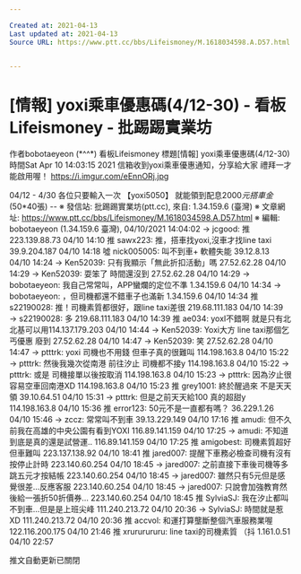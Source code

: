 ```yaml
---

Created at: 2021-04-13
Last updated at: 2021-04-13
Source URL: https://www.ptt.cc/bbs/Lifeismoney/M.1618034598.A.D57.html


---
```


# [情報] yoxi乘車優惠碼(4/12-30) - 看板 Lifeismoney - 批踢踢實業坊


作者bobotaeyeon (\*^^\*)
看板Lifeismoney
標題\[情報\] yoxi乘車優惠碼(4/12-30)
時間Sat Apr 10 14:03:15 2021
信箱收到yoxi乘車優惠通知，分享給大家 禮拜一才能啟用喔！ <https://i.imgur.com/eEnnORj.jpg>

04/12 - 4/30 各位只要輸入一次 【yoxi5050】 就能領到配息$2000元搭車金($50\*40張) -- ※ 發信站: 批踢踢實業坊(ptt.cc), 來自: 1.34.159.6 (臺灣) ※ 文章網址: <https://www.ptt.cc/bbs/Lifeismoney/M.1618034598.A.D57.html> ※ 編輯: bobotaeyeon (1.34.159.6 臺灣), 04/10/2021 14:04:02
→ jcgood: 推 223.139.88.73 04/10 14:10
推 sawx223: 推，搭車找yoxi,沒車才找line taxi 39.9.204.187 04/10 14:18
噓 nick005005: 叫不到車+ 軟體失能 39.12.8.13 04/10 14:24
→ Ken52039: 只有我顯示「無此折扣活動」嗎 27.52.62.28 04/10 14:29
→ Ken52039: 耍笨了 時間還沒到 27.52.62.28 04/10 14:29
→ bobotaeyeon: 我自己常常叫，APP蠻爛的定位不準 1.34.159.6 04/10 14:34
→ bobotaeyeon: ，但司機都還不錯車子也滿新 1.34.159.6 04/10 14:34
推 s22190028: 推！司機素質都很好，跟line taxi差很 219.68.111.183 04/10 14:39
→ s22190028: 多 219.68.111.183 04/10 14:39
推 ae034: yoxI不錯啊 就是只有北北基可以用114.137.179.203 04/10 14:44
→ Ken52039: Yoxi大方 line taxi那個乞丐優惠 廢到 27.52.62.28 04/10 14:47
→ Ken52039: 笑 27.52.62.28 04/10 14:47
→ ptttrk: yoxi 司機也不用錢 但車子真的很難叫 114.198.163.8 04/10 15:22
→ ptttrk: 然後我幾次從南港 前往汐止 司機都不接y 114.198.163.8 04/10 15:22
→ ptttrk: 或是 司機接單以後按取消 114.198.163.8 04/10 15:23
→ ptttrk: 因為汐止很容易空車回南港XD 114.198.163.8 04/10 15:23
推 grey1001: 終於醒過來 不是天天領 39.10.64.51 04/10 15:31
→ ptttrk: 但是之前天天給100 真的超甜y 114.198.163.8 04/10 15:36
推 error123: 50元不是一直都有嗎？ 36.229.1.26 04/10 15:46
→ zccz: 常常叫不到車 39.13.229.149 04/10 17:16
推 amudi: 但不久前我在高雄的中央公園有看到YOXI 116.89.141.159 04/10 17:25
→ amudi: 不知道到底是真的還是試營運.. 116.89.141.159 04/10 17:25
推 amigobest: 司機素質超好 但車難叫 223.137.138.92 04/10 18:41
推 jared007: 提醒下車務必檢查司機有沒有按停止計時 223.140.60.254 04/10 18:45
→ jared007: 之前直接下車後司機等多跳五元才按結帳 223.140.60.254 04/10 18:45
→ jared007: 雖然只有5元但是感覺很差…反應客服 223.140.60.254 04/10 18:45
→ jared007: 只說會加強教育然後給一張折50折價券… 223.140.60.254 04/10 18:45
推 SylviaSJ: 我在汐止都叫不到車...但是是上班尖峰 111.240.213.72 04/10 20:36
→ SylviaSJ: 時間就是惹XD 111.240.213.72 04/10 20:36
推 accvol: 和運打算壟斷整個汽車服務業喔122.116.200.175 04/10 21:46
推 xrururururu: line taxi的司機素質 （抖 1.161.0.51 04/10 22:57

推文自動更新已關閉

